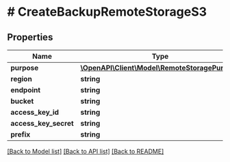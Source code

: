 # # CreateBackupRemoteStorageS3

## Properties

Name | Type | Description | Notes
------------ | ------------- | ------------- | -------------
**purpose** | [**\OpenAPI\Client\Model\RemoteStoragePurpose**](RemoteStoragePurpose.md) |  |
**region** | **string** |  |
**endpoint** | **string** |  |
**bucket** | **string** |  |
**access_key_id** | **string** |  |
**access_key_secret** | **string** |  |
**prefix** | **string** |  |

[[Back to Model list]](../../README.md#models) [[Back to API list]](../../README.md#endpoints) [[Back to README]](../../README.md)
